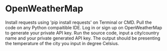 # OpenWeatherMap

Install requests using 'pip install requests' on Terminal or CMD.
Pull the code on any Python compaitible IDE.
Log in or sign up on OpenWeatherMap to generate your private API key.
Run the source code, input a city/country name and your private generated API key.
The output should be presenting the temperature of the city you input in degree Celsius.
